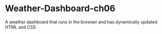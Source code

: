 # Weather-Dashboard-ch06
A weather dashboard that runs in the browser and has dynamically updated HTML and CSS.

